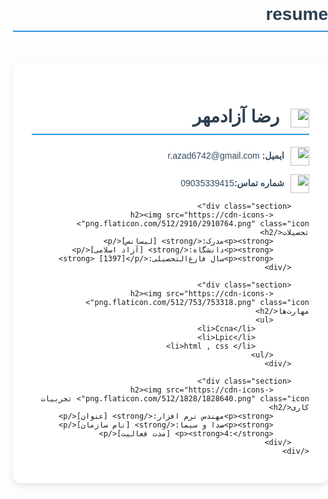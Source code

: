 # resume
 
<!DOCTYPE html>
<html lang="fa">
<head>
    <meta charset="UTF-8">
    <meta name="viewport" content="width=device-width, initial-scale=1.0">
    <title>رزومه</title>
    <style>
        body {
            font-family: 'Tahoma', sans-serif;
            direction: rtl;
            text-align: right;
            margin: 0;
            padding: 0;
            background: url('https://source.unsplash.com/1600x900/?abstract') no-repeat center center fixed;
            background-size: cover;
        }
        .container {
            max-width: 700px;
            background: rgba(255, 255, 255, 0.9);
            padding: 30px;
            margin: 50px auto;
            border-radius: 12px;
            box-shadow: 0 4px 10px rgba(0, 0, 0, 0.1);
            position: relative;
        }
        h1 {
            color: #2c3e50;
            border-bottom: 2px solid #3498db;
            padding-bottom: 10px;
        }
        h2 {
            color: #2980b9;
            border-bottom: 1px solid #ddd;
            padding-bottom: 5px;
            margin-top: 20px;
        }
        .section {
            margin-bottom: 20px;
            position: relative;
        }
        ul {
            list-style-type: square;
            padding-right: 20px;
        }
        p, li {
            color: #34495e;
        }
        .icon {
            width: 30px;
            height: 30px;
            vertical-align: middle;
            margin-left: 10px;
        }
    </style>
</head>
<body>
    <div class="container">
        <h1><img src="https://cdn-icons-png.flaticon.com/512/3135/3135715.png" class="icon"> رضا آزادمهر</h1>
        <p><img src="https://cdn-icons-png.flaticon.com/512/732/732200.png" class="icon"><strong>ایمیل:</strong> r.azad6742@gmail.com</p>
        <p><img src="https://cdn-icons-png.flaticon.com/512/724/724664.png" class="icon"><strong>شماره تماس:</strong>09035339415</p>
        
        <div class="section">
            <h2><img src="https://cdn-icons-png.flaticon.com/512/2910/2910764.png" class="icon"> تحصیلات</h2>
            <p><strong>مدرک:</strong> [لیسانس]</p>
            <p><strong>دانشگاه:</strong> [آزاد اسلامی]</p>
            <p><strong>سال فارغ‌التحصیلی:</strong> [1397]</p>
        </div>
        
        <div class="section">
            <h2><img src="https://cdn-icons-png.flaticon.com/512/753/753318.png" class="icon"> مهارت‌ها</h2>
            <ul>
                <li>Ccna</li>
                <li>Lpic</li>
                <li>html , css </li>
            </ul>
        </div>
        
        <div class="section">
            <h2><img src="https://cdn-icons-png.flaticon.com/512/1828/1828640.png" class="icon"> تجربیات کاری</h2>
            <p><strong>مهندس نرم افزار:</strong> [عنوان]</p>
            <p><strong>صدا و سیما:</strong> [نام سازمان]</p>
            <p><strong>4:</strong> [مدت فعالیت]</p>
        </div>
    </div>
</body>
</html>
